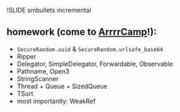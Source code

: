 !SLIDE smbullets incremental

## homework (come to [ArrrrCamp](http://2014.arrrrcamp.be)!):

* `SecureRandom.uuid` & `SecureRandom.urlsafe_base64`
* Ripper
* Delegator, SimpleDelegator, Forwardable, Observable
* Pathname, Open3
* StringScanner
* Thread + Queue + SizedQueue
* TSort
* most importantly: WeakRef
